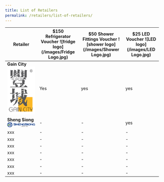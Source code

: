 ```yaml
---
title: List of Retailers
permalink: /retailers/list-of-retailers/
---
```


|Retailer| $150 Refrigerator Voucher ![fridge logo](/images/Fridge Logo.jpg)  | $50 Shower Fittings Voucher ![shower logo](/images/Shower Logo.jpg) | $25 LED Voucher ![LED logo](/images/LED Logo.jpg)
|--|--|--|--|
| **Gain City** ![Gaincity](/images/Gaincity.jpg) | Yes |yes|yes
| **Sheng Siong** ![shengsiong](/images/Shengsiong.JPG) |-|-|yes|
|xxx|-|-|-
|xxx|-|-|-
|xxx|-|-|-
|xxx|-|-|-
|xxx|-|-|-
|xxx|-|-|-
|xxx|-|-|-
